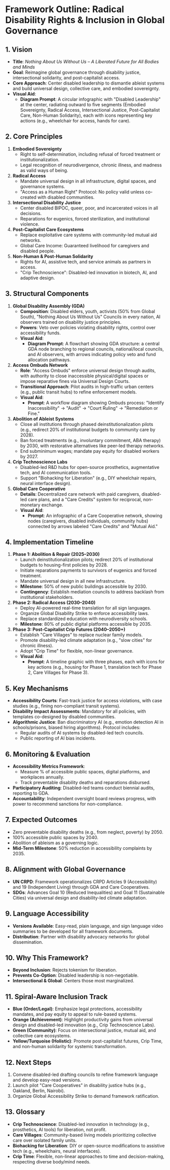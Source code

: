 # Framework Outline: Radical Disability Rights & Inclusion in Global Governance

## 1. Vision
- **Title**: *Nothing About Us Without Us – A Liberated Future for All Bodies and Minds*
- **Goal**: Reimagine global governance through disability justice, intersectional solidarity, and post-capitalist access.
- **Core Approach**: Center disabled leadership to dismantle ableist systems and build universal design, collective care, and embodied sovereignty.
- **Visual Aid**: 
  - **Diagram Prompt**: A circular infographic with "Disabled Leadership" at the center, radiating outward to five segments (Embodied Sovereignty, Radical Access, Intersectional Justice, Post-Capitalist Care, Non-Human Solidarity), each with icons representing key actions (e.g., wheelchair for access, hands for care).

## 2. Core Principles
1. **Embodied Sovereignty**
   - Right to self-determination, including refusal of forced treatment or institutionalization.
   - Legal recognition of neurodivergence, chronic illness, and madness as valid ways of being.
2. **Radical Access**
   - Mandate universal design in all infrastructure, digital spaces, and governance systems.
   - "Access as a Human Right" Protocol: No policy valid unless co-created with disabled communities.
3. **Intersectional Disability Justice**
   - Center disabled BIPOC, queer, poor, and incarcerated voices in all decisions.
   - Reparations for eugenics, forced sterilization, and institutional violence.
4. **Post-Capitalist Care Ecosystems**
   - Replace exploitative care systems with community-led mutual aid networks.
   - Global Care Income: Guaranteed livelihood for caregivers and disabled people.
5. **Non-Human & Post-Human Solidarity**
   - Rights for AI, assistive tech, and service animals as partners in access.
   - "Crip Technoscience": Disabled-led innovation in biotech, AI, and adaptive design.

## 3. Structural Components
1. **Global Disability Assembly (GDA)**
   - **Composition**: Disabled elders, youth, activists (50% from Global South), "Nothing About Us Without Us" Councils in every nation, AI observers trained on disability justice principles.
   - **Powers**: Veto over policies violating disability rights, control over accessibility funds.
   - **Visual Aid**: 
     - **Diagram Prompt**: A flowchart showing GDA structure: a central GDA node branching to regional councils, national/local councils, and AI observers, with arrows indicating policy veto and fund allocation pathways.
2. **Access Ombuds Network**
   - **Role**: "Access Ombuds" enforce universal design through audits, with authority to close inaccessible physical/digital spaces or impose reparative fines via Universal Design Courts.
   - **Transitional Approach**: Pilot audits in high-traffic urban centers (e.g., public transit hubs) to refine enforcement models.
   - **Visual Aid**: 
     - **Prompt**: A workflow diagram showing Ombuds process: "Identify Inaccessibility" → "Audit" → "Court Ruling" → "Remediation or Fine."
3. **Abolition of Ableist Systems**
   - Close all institutions through phased deinstitutionalization pilots (e.g., redirect 20% of institutional budgets to community care by 2028).
   - Ban forced treatments (e.g., involuntary commitment, ABA therapy) by 2030, with restorative alternatives like peer-led therapy networks.
   - End subminimum wages; mandate pay equity for disabled workers by 2027.
4. **Crip Technoscience Labs**
   - Disabled-led R&D hubs for open-source prosthetics, augmentative tech, and AI communication tools.
   - Support "Biohacking for Liberation" (e.g., DIY wheelchair repairs, neural interface design).
5. **Global Care Cooperative**
   - **Details**: Decentralized care network with paid caregivers, disabled-led care plans, and a "Care Credits" system for reciprocal, non-monetary exchange.
   - **Visual Aid**: 
     - **Prompt**: An infographic of a Care Cooperative network, showing nodes (caregivers, disabled individuals, community hubs) connected by arrows labeled "Care Credits" and "Mutual Aid."

## 4. Implementation Timeline
1. **Phase 1: Abolition & Repair (2025–2030)**
   - Launch deinstitutionalization pilots; redirect 20% of institutional budgets to housing-first policies by 2028.
   - Initiate reparations payments to survivors of eugenics and forced treatment.
   - Mandate universal design in all new infrastructure.
   - **Milestone**: 50% of new public buildings accessible by 2030.
   - **Contingency**: Establish mediation councils to address backlash from institutional stakeholders.
2. **Phase 2: Radical Access (2030–2040)**
   - Deploy AI-powered real-time translation for all sign languages.
   - Organize Global Disability Strike to enforce accessibility laws.
   - Replace standardized education with neurodiversity schools.
   - **Milestone**: 80% of public digital platforms accessible by 2035.
3. **Phase 3: Post-Capitalist Crip Futures (2040–2050+)**
   - Establish "Care Villages" to replace nuclear family models.
   - Promote disability-led climate adaptation (e.g., "slow cities" for chronic illness).
   - Adopt "Crip Time" for flexible, non-linear governance.
   - **Visual Aid**: 
     - **Prompt**: A timeline graphic with three phases, each with icons for key actions (e.g., housing for Phase 1, translation tech for Phase 2, Care Villages for Phase 3).

## 5. Key Mechanisms
- **Accessibility Courts**: Fast-track justice for access violations, with case studies (e.g., fining non-compliant transit systems).
- **Disability Impact Assessments**: Mandatory for all policies, with templates co-designed by disabled communities.
- **Algorithmic Justice**: Ban discriminatory AI (e.g., emotion detection AI in schools/prisons, biased hiring algorithms). Protocol includes:
  - Regular audits of AI systems by disabled-led tech councils.
  - Public reporting of AI bias incidents.

## 6. Monitoring & Evaluation
- **Accessibility Metrics Framework**: 
  - Measure % of accessible public spaces, digital platforms, and workplaces annually.
  - Track preventable disability deaths and reparations disbursed.
- **Participatory Auditing**: Disabled-led teams conduct biennial audits, reporting to GDA.
- **Accountability**: Independent oversight board reviews progress, with power to recommend sanctions for non-compliance.

## 7. Expected Outcomes
- Zero preventable disability deaths (e.g., from neglect, poverty) by 2050.
- 100% accessible public spaces by 2040.
- Abolition of ableism as a governing logic.
- **Mid-Term Milestone**: 50% reduction in accessibility complaints by 2035.

## 8. Alignment with Global Governance
- **UN CRPD**: Framework operationalizes CRPD Articles 9 (Accessibility) and 19 (Independent Living) through GDA and Care Cooperatives.
- **SDGs**: Advances Goal 10 (Reduced Inequalities) and Goal 11 (Sustainable Cities) via universal design and disability-led climate adaptation.

## 9. Language Accessibility
- **Versions Available**: Easy-read, plain language, and sign language video summaries to be developed for all framework documents.
- **Distribution**: Partner with disability advocacy networks for global dissemination.

## 10. Why This Framework?
- **Beyond Inclusion**: Rejects tokenism for liberation.
- **Prevents Co-Option**: Disabled leadership is non-negotiable.
- **Intersectional & Global**: Centers those most marginalized.

## 11. Spiral-Aware Inclusion Track
- **Blue (Order/Legal)**: Emphasize legal protections, accessibility mandates, and pay equity to appeal to rule-based systems.
- **Orange (Achievement)**: Highlight productivity gains from universal design and disabled-led innovation (e.g., Crip Technoscience Labs).
- **Green (Community)**: Focus on intersectional justice, mutual aid, and collective care ecosystems.
- **Yellow/Turquoise (Holistic)**: Promote post-capitalist futures, Crip Time, and non-human solidarity for systemic transformation.

## 12. Next Steps
1. Convene disabled-led drafting councils to refine framework language and develop easy-read versions.
2. Launch pilot "Care Cooperatives" in disability justice hubs (e.g., Oakland, Berlin, Nairobi).
3. Organize Global Accessibility Strike to demand framework ratification.

## 13. Glossary
- **Crip Technoscience**: Disabled-led innovation in technology (e.g., prosthetics, AI tools) for liberation, not profit.
- **Care Villages**: Community-based living models prioritizing collective care over isolated family units.
- **Biohacking for Liberation**: DIY or open-source modifications to assistive tech (e.g., wheelchairs, neural interfaces).
- **Crip Time**: Flexible, non-linear approaches to time and decision-making, respecting diverse body/mind needs.